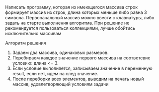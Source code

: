 Написать программу, которая из имеющегося массива строк формирует массив из строк, 
длина которых меньше либо равна 3 символа. Первоначальный массив можно ввести с клавиатуры, 
либо задать на старте выполнения алгоритма. При решение не рекомендуется пользоваться коллекциями, 
лучше обойтись исключительно массивам

Алгоритм решения
1. Задаем два массива, одинаковых размеров.
2. Перебираем каждое значение первого массива на соответсвие условию: длина <= 3.
3. Если условие выполняется, записываем значение в переменную result, если нет, идем на след значение.
4. После переборки всех элементов, выводим на печать новый массив, удовлетворяющий условиям задачи
